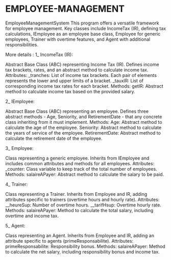 # EMPLOYEE-MANAGEMENT

EmployeeManagementSystem
This program offers a versatile framework for employee management. Key classes include IncomeTax (IR), defining tax calculations, IEmployee as an employee base class, Employee for generic employees, Trainer with overtime features, and Agent with additional responsibilities.

More details :
1_ IncomeTax (IR):

Abstract Base Class (ABC) representing Income Tax (IR). Defines income tax brackets, rates, and an abstract method to calculate income tax. Attributes: _tranches: List of income tax brackets. Each pair of elements represents the lower and upper limits of a bracket. _tauxIR: List of corresponding income tax rates for each bracket. Methods: getIR: Abstract method to calculate income tax based on the provided salary.

2_ IEmployee:

Abstract Base Class (ABC) representing an employee. Defines three abstract methods - Age, Seniority, and RetirementDate - that any concrete class inheriting from it must implement. Methods: Age: Abstract method to calculate the age of the employee. Seniority: Abstract method to calculate the years of service of the employee. RetirementDate: Abstract method to calculate the retirement date of the employee.

3_ Employee:

Class representing a generic employee. Inherits from IEmployee and includes common attributes and methods for all employees. Attributes: _counter: Class variable to keep track of the total number of employees. Methods: salaireAPayer: Abstract method to calculate the salary to be paid.

4_ Trainer:

Class representing a Trainer. Inherits from Employee and IR, adding attributes specific to trainers (overtime hours and hourly rate). Attributes: __heureSup: Number of overtime hours. __tarifHsup: Overtime hourly rate. Methods: salaireAPayer: Method to calculate the total salary, including overtime and income tax.

5_ Agent:

Class representing an Agent. Inherits from Employee and IR, adding an attribute specific to agents (primeResponsabilite). Attributes: primeResponsabilite: Responsibility bonus. Methods: salaireAPayer: Method to calculate the net salary, including responsibility bonus and income tax.
